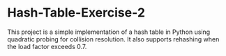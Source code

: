 # Hash-Table-Exercise-2
 This project is a simple implementation of a hash table in Python using quadratic probing for collision resolution. It also supports rehashing when the load factor exceeds 0.7.
